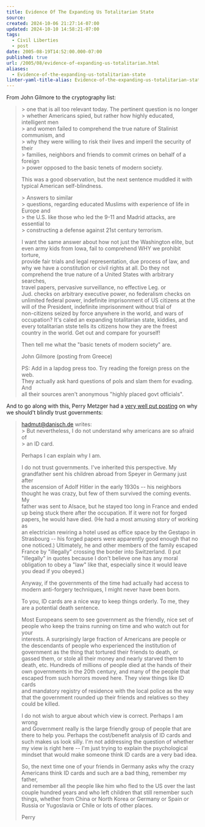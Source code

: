 ```yaml
---
title: Evidence Of The Expanding Us Totalitarian State
source: 
created: 2024-10-06 21:27:14-07:00
updated: 2024-10-10 14:58:21-07:00
tags:
  - Civil Liberties
  - post
date: 2005-08-19T14:52:00.000-07:00
published: true
url: /2005/08/evidence-of-expanding-us-totalitarian.html
aliases:
  - Evidence-of-the-expanding-us-totalitarian-state
linter-yaml-title-alias: Evidence-of-the-expanding-us-totalitarian-state
---
```



From John Gilmore to the cryptography list:  
  

>   
> \> one that is all too relevant today. The pertinent question is no longer  
> \> whether Americans spied, but rather how highly educated, intelligent men  
> \> and women failed to comprehend the true nature of Stalinist communism, and  
> \> why they were willing to risk their lives and imperil the security of their  
> \> families, neighbors and friends to commit crimes on behalf of a foreign  
> \> power opposed to the basic tenets of modern society.  
>   
> This was a good observation, but the next sentence muddled it with  
> typical American self-blindness.  
>   
> \> Answers to similar  
> \> questions, regarding educated Muslims with experience of life in Europe and  
> \> the U.S. like those who led the 9-11 and Madrid attacks, are essential to  
> \> constructing a defense against 21st century terrorism.  
>   
> I want the same answer about how not just the Washington elite, but  
> even army kids from Iowa, fail to comprehend WHY we prohibit torture,  
> provide fair trials and legal representation, due process of law, and  
> why we have a constitution or civil rights at all. Do they not  
> comprehend the true nature of a United States with arbitrary searches,  
> travel papers, pervasive surveillance, no effective Leg. or  
> Jud. checks on arbitrary executive power, no federalism checks on  
> unlimited federal power, indefinite imprisonment of US citizens at the  
> will of the President, indefinite imprisonment without trial of  
> non-citizens seized by force anywhere in the world, and wars of  
> occupation? It's caled an expanding totalitarian state, kiddies, and  
> every totalitarian stste tells its citizens how they are the freest  
> country in the world. Get out and compare for yourself!  
>   
> Then tell me what the "basic tenets of modern society" are.  
>   
> John Gilmore (posting from Greece)  
>   
> PS: Add in a lapdog press too. Try reading the foreign press on the web.  
> They actually ask hard questions of pols and slam them for evading. And  
> all their sources aren't anonymous "highly placed govt officials".  

  
  
And to go along with this, Perry Metzger had a [very well put posting](http://marc.theaimsgroup.com/?l=cryptography&m=112075433928725&w=2) on why we should't blindly trust governments:  
  

>   
> hadmut@danisch.de writes:  
> \> But nevertheless, I do not understand why americans are so afraid of  
> \> an ID card.  
>   
> Perhaps I can explain why I am.  
>   
> I do not trust governments. I've inherited this perspective. My  
> grandfather sent his children abroad from Speyer in Germany just after  
> the ascension of Adolf Hitler in the early 1930s -- his neighbors  
> thought he was crazy, but few of them survived the coming events. My  
> father was sent to Alsace, but he stayed too long in France and ended  
> up being stuck there after the occupation. If it were not for forged  
> papers, he would have died. (He had a most amusing story of working as  
> an electrician rewiring a hotel used as office space by the Gestapo in  
> Strasbourg -- his forged papers were apparently good enough that no  
> one noticed.) Ultimately, he and other members of the family escaped  
> France by "illegally" crossing the border into Switzerland. (I put  
> "illegally" in quotes because I don't believe one has any moral  
> obligation to obey a "law" like that, especially since it would leave  
> you dead if you obeyed.)  
>   
> Anyway, if the governments of the time had actually had access to  
> modern anti-forgery techniques, I might never have been born.  
>   
> To you, ID cards are a nice way to keep things orderly. To me, they  
> are a potential death sentence.  
>   
> Most Europeans seem to see government as the friendly, nice set of  
> people who keep the trains running on time and who watch out for your  
> interests. A surprisingly large fraction of Americans are people or  
> the descendants of people who experienced the institution of  
> government as the thing that tortured their friends to death, or  
> gassed them, or stole all their money and nearly starved them to  
> death, etc. Hundreds of millions of people died at the hands of their  
> own governments in the 20th century, and many of the people that  
> escaped from such horrors moved here. They view things like ID cards  
> and mandatory registry of residence with the local police as the way  
> that the government rounded up their friends and relatives so they  
> could be killed.  
>   
> I do not wish to argue about which view is correct. Perhaps I am wrong  
> and Government really is the large friendly group of people that are  
> there to help you. Perhaps the cost/benefit analysis of ID cards and  
> such makes us look silly. I'm not addressing the question of whether  
> my view is right here -- I'm just trying to explain the psychological  
> mindset that would make someone think ID cards are a very bad idea.  
>   
> So, the next time one of your friends in Germany asks why the crazy  
> Americans think ID cards and such are a bad thing, remember my father,  
> and remember all the people like him who fled to the US over the last  
> couple hundred years and who left children that still remember such  
> things, whether from China or North Korea or Germany or Spain or  
> Russia or Yugoslavia or Chile or lots of other places.  
>   
>   
> Perry